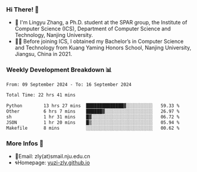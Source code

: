 ### Hi There! 👋 
- 🐳 I'm Lingyu Zhang, a Ph.D. student at the SPAR group, the Institute of Computer Science (ICS), Department of Computer Science and Technology, Nanjing University.
- 🧑‍🎓 Before joining ICS, I obtained my Bachelor’s in Computer Science and Technology from Kuang Yaming Honors School, Nanjing University, Jiangsu, China in 2021.

### Weekly Development Breakdown :bar_chart:

<!--START_SECTION:waka-->

```txt
From: 09 September 2024 - To: 16 September 2024

Total Time: 22 hrs 41 mins

Python        13 hrs 27 mins  ██████████████▓░░░░░░░░░░   59.33 %
Other         6 hrs 7 mins    ██████▓░░░░░░░░░░░░░░░░░░   26.97 %
sh            1 hr 31 mins    █▓░░░░░░░░░░░░░░░░░░░░░░░   06.72 %
JSON          1 hr 20 mins    █▒░░░░░░░░░░░░░░░░░░░░░░░   05.94 %
Makefile      8 mins          ░░░░░░░░░░░░░░░░░░░░░░░░░   00.62 %
```

<!--END_SECTION:waka-->

<!--
### Github Contributions :octocat:

![](https://raw.githubusercontent.com/yuzi-zly/yuzi-zly/output/github-contribution-grid-snake.svg)              
-->

### More Infos 📖

- 📧Email: zly(at)smail.nju.edu.cn
- 🌀Homepage: [yuzi-zly.github.io](https://yuzi-zly.github.io/)
